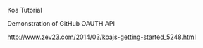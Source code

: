 Koa Tutorial

Demonstration of GitHub OAUTH API

http://www.zev23.com/2014/03/koajs-getting-started_5248.html
